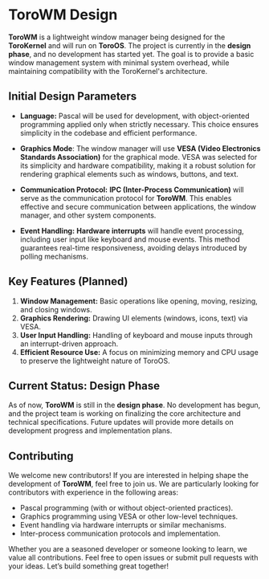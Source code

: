 # ToroWM Design

**ToroWM** is a lightweight window manager being designed for the **ToroKernel** and will run on **ToroOS**. The project is currently in the **design phase**, and no development has started yet. The goal is to provide a basic window management system with minimal system overhead, while maintaining compatibility with the ToroKernel's architecture.

## Initial Design Parameters

* **Language:** Pascal will be used for development, with object-oriented programming applied only when strictly necessary. This choice ensures simplicity in the codebase and efficient performance.

* **Graphics Mode**: The window manager will use **VESA (Video Electronics Standards Association)** for the graphical mode. VESA was selected for its simplicity and hardware compatibility, making it a robust solution for rendering graphical elements such as windows, buttons, and text.

* **Communication Protocol:** **IPC (Inter-Process Communication)** will serve as the communication protocol for **ToroWM**. This enables effective and secure communication between applications, the window manager, and other system components.

* **Event Handling:** **Hardware interrupts** will handle event processing, including user input like keyboard and mouse events. This method guarantees real-time responsiveness, avoiding delays introduced by polling mechanisms.

## Key Features (Planned)

1. **Window Management:** Basic operations like opening, moving, resizing, and closing windows.
1. **Graphics Rendering:** Drawing UI elements (windows, icons, text) via VESA.
1. **User Input Handling:** Handling of keyboard and mouse inputs through an interrupt-driven approach.
1. **Efficient Resource Use:** A focus on minimizing memory and CPU usage to preserve the lightweight nature of ToroOS.

## Current Status: Design Phase

As of now, **ToroWM** is still in the **design phase**. No development has begun, and the project team is working on finalizing the core architecture and technical specifications. Future updates will provide more details on development progress and implementation plans.

## Contributing

We welcome new contributors! If you are interested in helping shape the development of **ToroWM**, feel free to join us. We are particularly looking for contributors with experience in the following areas:

* Pascal programming (with or without object-oriented practices).
* Graphics programming using VESA or other low-level techniques.
* Event handling via hardware interrupts or similar mechanisms.
* Inter-process communication protocols and implementation.

Whether you are a seasoned developer or someone looking to learn, we value all contributions. Feel free to open issues or submit pull requests with your ideas. Let’s build something great together!
